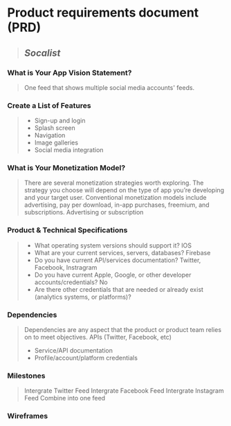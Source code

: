 # Product requirements document (PRD)

> ## *Socalist*



### What is Your App Vision Statement?
> One feed that shows multiple social media accounts' feeds.


### Create a List of Features
> * Sign-up and login
> * Splash screen
> * Navigation
> * Image galleries
> * Social media integration

### What is Your Monetization Model?
> There are several monetization strategies worth exploring. The strategy you choose will depend on the type of app you’re developing and your target user. Conventional monetization models include advertising, pay per download, in-app purchases, freemium, and subscriptions.
> Advertising or subscription

### Product & Technical Specifications
> * What operating system versions should support it? 
>IOS
> * What are your current services, servers, databases? 
>Firebase
> * Do you have current API/services documentation? 
>Twitter, Facebook, Instragram
> * Do you have current Apple, Google, or other developer accounts/credentials? 
>No
> * Are there other credentials that are needed or already exist (analytics systems, or platforms)?

### Dependencies
> Dependencies are any aspect that the product or product team relies on to meet objectives.
> APIs (Twitter, Facebook, etc)
> * Service/API documentation
> * Profile/account/platform credentials


### Milestones
> Intergrate Twitter Feed
> Intergrate Facebook Feed
>Intergrate Instagram Feed
>Combine into one feed

### Wireframes 

